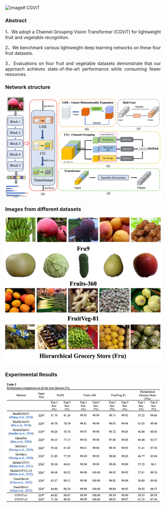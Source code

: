 ![image](https://github.com/Axboexx/CGViT/assets/58794211/163b8fa9-20e8-4180-b61e-525627b4b3a3)# CGViT
### Abstract

<div style="text-align: justify;">
1、We adopt a Channel Grouping Vision Transformer (CGViT) for lightweight fruit and vegetable recognition.

2、We benchmark various lightweight deep learning networks on these four fruit datasets.

3、Evaluations on four fruit and vegetable datasets demonstrate that our approach achieves state-of-the-art performance while consuming fewer resources.
</div>

### Network structure
![Basic Framework of CGViT](readme_files/structure.png) 

### Images from different datasets
![](readme_files/introduction-2.png) 

### Experimental Results
![](readme_files/table2.png)
